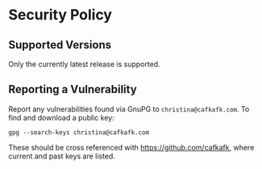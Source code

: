 <!--
SPDX-FileCopyrightText: 2024 Christina Sørensen
SPDX-FileContributor: Christina Sørensen

SPDX-License-Identifier: EUPL-1.2
-->

# Security Policy

## Supported Versions

Only the currently latest release is supported.

## Reporting a Vulnerability

Report any vulnerabilities found via GnuPG to `christina@cafkafk.com`. To find
and download a public key:

```
gpg --search-keys christina@cafkafk.com
```

These should be cross referenced with https://github.com/cafkafk, where current
and past keys are listed.
